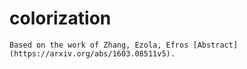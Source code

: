 # colorization

    Based on the work of Zhang, Ezola, Efros [Abstract](https://arxiv.org/abs/1603.08511v5). 
